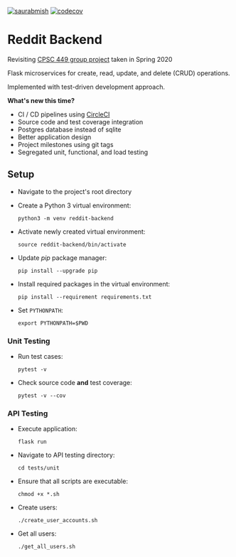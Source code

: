 [![saurabmish](https://circleci.com/gh/saurabmish/Reddit-Backend.svg?style=shield)](https://circleci.com/gh/saurabmish/Reddit-Backend)
[![codecov](https://codecov.io/gh/saurabmish/Reddit-Backend/branch/master/graph/badge.svg?token=M7L0AOGKGY)](https://codecov.io/gh/saurabmish/Reddit-Backend)

# Reddit Backend

Revisiting [CPSC 449 group project][1] taken in Spring 2020

Flask microservices for create, read, update, and delete (CRUD) operations.

Implemented with test-driven development approach.

**What's new this time?**

  + CI / CD pipelines using [CircleCI][2]
  + Source code and test coverage integration
  + Postgres database instead of sqlite
  + Better application design
  + Project milestones using git tags
  + Segregated unit, functional, and load testing

## Setup

  + Navigate to the project's root directory

  + Create a Python 3 virtual environment:

    `python3 -m venv reddit-backend`

  + Activate newly created virtual environment:

    `source reddit-backend/bin/activate`

  + Update *pip* package manager:

    `pip install --upgrade pip`

  + Install required packages in the virtual environment:

    `pip install --requirement requirements.txt`

  + Set `PYTHONPATH`:

    `export PYTHONPATH=$PWD`

### Unit Testing

  + Run test cases:

    `pytest -v`

  + Check source code **and** test coverage:

    `pytest -v --cov`

### API Testing

  + Execute application:

    `flask run`

  + Navigate to API testing directory:

    `cd tests/unit`

  + Ensure that all scripts are executable:

    `chmod +x *.sh`

  + Create users:

    `./create_user_accounts.sh`

  + Get all users:

    `./get_all_users.sh`

[1]: https://github.com/sean-maclane/cpsc-449-group-c-project
[2]: https://circleci.com/
